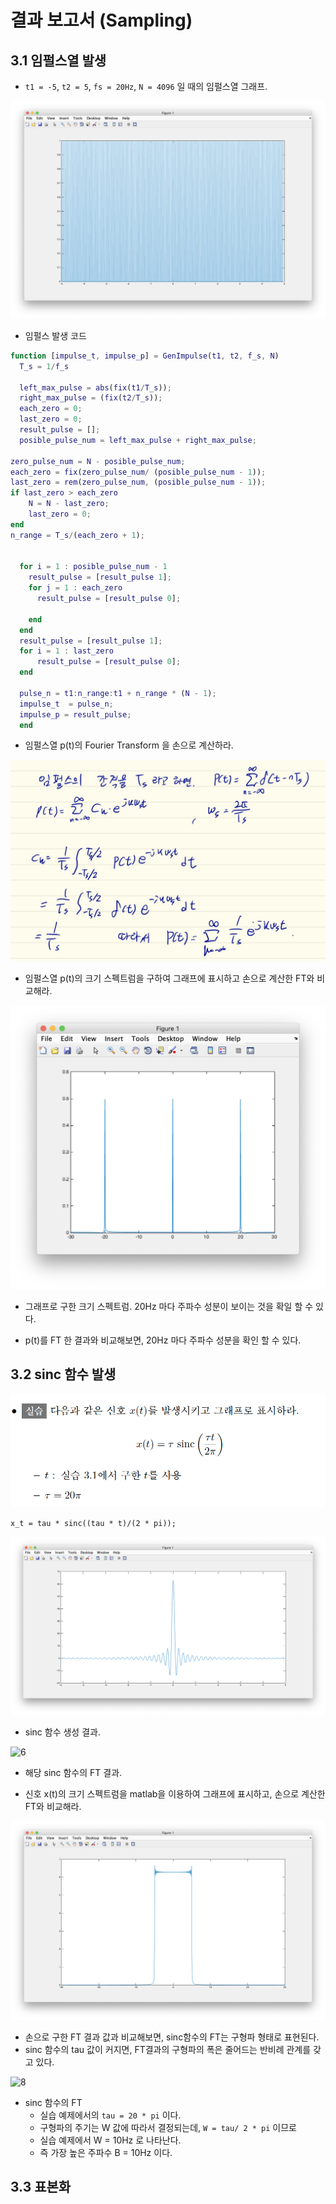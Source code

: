 # 결과 보고서 (Sampling)


## 3.1 임펄스열 발생

* `t1 = -5`, `t2 = 5`, `fs = 20Hz`, `N = 4096` 일 때의 임펄스열 그래프.

![1](images/1.png)


* 임펄스 발생 코드

```matlab
function [impulse_t, impulse_p] = GenImpulse(t1, t2, f_s, N)
  T_s = 1/f_s

  left_max_pulse = abs(fix(t1/T_s));
  right_max_pulse = (fix(t2/T_s));
  each_zero = 0;
  last_zero = 0;
  result_pulse = [];
  posible_pulse_num = left_max_pulse + right_max_pulse;

zero_pulse_num = N - posible_pulse_num;
each_zero = fix(zero_pulse_num/ (posible_pulse_num - 1));
last_zero = rem(zero_pulse_num, (posible_pulse_num - 1));
if last_zero > each_zero
    N = N - last_zero;
    last_zero = 0; 
end
n_range = T_s/(each_zero + 1);

  
  for i = 1 : posible_pulse_num - 1
    result_pulse = [result_pulse 1];
    for j = 1 : each_zero
      result_pulse = [result_pulse 0];
   
    end
  end
  result_pulse = [result_pulse 1];
  for i = 1 : last_zero
      result_pulse = [result_pulse 0];
  end
  
  pulse_n = t1:n_range:t1 + n_range * (N - 1);
  impulse_t  = pulse_n;
  impulse_p = result_pulse;
  end
```


* 임펄스열 p(t)의 Fourier Transform 을 손으로 계산하라.

![2](images/2.jpeg)

* 임펄스열 p(t)의 크기 스펙트럼을 구하여 그래프에 표시하고 손으로 계산한 FT와 비교해라.

![3](images/3.png)

- 그래프로 구한 크기 스펙트럼. 20Hz 마다 주파수 성분이 보이는 것을 확일 할 수 있다.

- p(t)를 FT 한 결과와 비교해보면, 20Hz 마다 주파수 성분을 확인 할 수 있다.

## 3.2 sinc 함수 발생

![4](images/4.png)

```matalb
x_t = tau * sinc((tau * t)/(2 * pi));
```

![5](images/5.png)

* sinc 함수 생성 결과.

![6](images/6.png)

- 해당 sinc 함수의 FT 결과.

* 신호 x(t)의 크기 스펙트럼을 matlab을 이용하여 그래프에 표시하고, 손으로 계산한 FT와 비교해라.

![7](images/7.png)

* 손으로 구한 FT 결과 값과 비교해보면, sinc함수의 FT는 구형파 형태로 표현된다.
* sinc 함수의 tau 값이 커지면, FT결과의 구형파의 폭은 줄어드는 반비례 관계를 갖고 있다. 

![8](images/8.png)

* sinc 함수의 FT
    - 실습 예제에서의 `tau = 20 * pi` 이다.
    - 구형파의 주기는 W 값에 따라서 결정되는데, `W = tau/ 2 * pi` 이므로
    - 실습 예제에서 W = 10Hz 로 나타난다. 
    - 즉 가장 높은 주파수 B = 10Hz 이다.

## 3.3 표본화